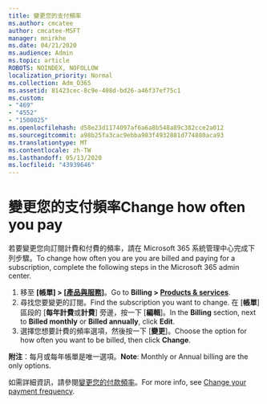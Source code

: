 ```yaml
---
title: 變更您的支付頻率
ms.author: cmcatee
author: cmcatee-MSFT
manager: mnirkhe
ms.date: 04/21/2020
ms.audience: Admin
ms.topic: article
ROBOTS: NOINDEX, NOFOLLOW
localization_priority: Normal
ms.collection: Adm_O365
ms.assetid: 81423cec-8c9e-408d-bd26-a46f37ef75c1
ms.custom:
- "469"
- "4552"
- "1500025"
ms.openlocfilehash: d58e23d1174097af6a6a8b548a89c382cce2a012
ms.sourcegitcommit: a98b25fa3cac9ebba983f4932881d774880aca93
ms.translationtype: MT
ms.contentlocale: zh-TW
ms.lasthandoff: 05/13/2020
ms.locfileid: "43939646"
---
```

# <a name="change-how-often-you-pay"></a><span data-ttu-id="97288-102">變更您的支付頻率</span><span class="sxs-lookup"><span data-stu-id="97288-102">Change how often you pay</span></span>

<span data-ttu-id="97288-103">若要變更您向訂閱計費和付費的頻率，請在 Microsoft 365 系統管理中心完成下列步驟。</span><span class="sxs-lookup"><span data-stu-id="97288-103">To change how often you are you are billed and paying for a subscription, complete the following steps in the Microsoft 365 admin center.</span></span> 
1. <span data-ttu-id="97288-104">移至 **[帳單] > [[產品與服務](https://go.microsoft.com/fwlink/p/?linkid=842054)]**。</span><span class="sxs-lookup"><span data-stu-id="97288-104">Go to **Billing > [Products & services](https://go.microsoft.com/fwlink/p/?linkid=842054)**.</span></span>
2. <span data-ttu-id="97288-105">尋找您要變更的訂閱。</span><span class="sxs-lookup"><span data-stu-id="97288-105">Find the subscription you want to change.</span></span> <span data-ttu-id="97288-106">在 [**帳單**] 區段的 [**每年計費**或**計費**] 旁邊，按一下 [**編輯**]。</span><span class="sxs-lookup"><span data-stu-id="97288-106">In the **Billing** section, next to **Billed monthly** or **Billed annually**, click **Edit**.</span></span> 
3. <span data-ttu-id="97288-107">選擇您想要計費的頻率選項，然後按一下 [**變更**]。</span><span class="sxs-lookup"><span data-stu-id="97288-107">Choose the option for how often you want to be billed, then click **Change**.</span></span>

<span data-ttu-id="97288-108">**附注**：每月或每年帳單是唯一選項。</span><span class="sxs-lookup"><span data-stu-id="97288-108">**Note**: Monthly or Annual billing are the only options.</span></span>

<span data-ttu-id="97288-109">如需詳細資訊，請參閱[變更您的付款頻率](https://docs.microsoft.com/microsoft-365/commerce/billing-and-payments/change-payment-frequency?view=o365-worldwide)。</span><span class="sxs-lookup"><span data-stu-id="97288-109">For more info, see [Change your payment frequency](https://docs.microsoft.com/microsoft-365/commerce/billing-and-payments/change-payment-frequency?view=o365-worldwide).</span></span>
